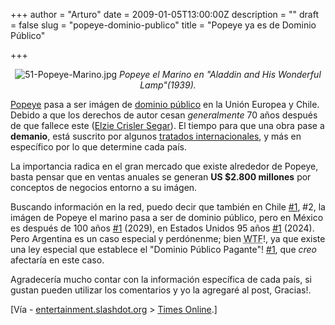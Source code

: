 +++
author = "Arturo"
date = 2009-01-05T13:00:00Z
description = ""
draft = false
slug = "popeye-dominio-publico"
title = "Popeye ya es de Dominio Público"

+++

<p align="center"><img src="http://geeksan.com/wp-content/uploads/import/51-Popeye-Marino.jpg" alt="51-Popeye-Marino.jpg" />
<cite>Popeye el Marino en "Aladdin and His Wonderful Lamp"(1939).</cite></p>
<a href="http://geek.cl/wp-content/uploads/2009/01/Popeye">Popeye</a> pasa a ser imágen de <a href="http://geek.cl/wp-content/uploads/2009/01/Demanio">dominio público</a> en la Unión Europea y Chile. Debido a que los derechos de autor cesan <em>generalmente</em> 70 años después de que fallece este (<a href="http://geek.cl/wp-content/uploads/2009/01/Elzie_Crisler_Segar">Elzie Crisler Segar</a>). El tiempo para que una obra pase a <strong>demanio</strong>, está suscrito por algunos <a href="http://geek.cl/wp-content/uploads/2009/01/Convenio_de_Berna">tratados internacionales</a>, y más en específico por lo que determine cada país.

La importancia radica en el gran mercado que existe alrededor de Popeye, basta pensar que en ventas anuales se generan <strong>US $2.800 millones</strong> por conceptos de negocios entorno a su imágen.

Buscando información en la red, puedo decir que también en Chile <a href="http://geek.cl/wp-content/uploads/2009/01/faq.asp#75">#1</a>, #2, la imágen de Popeye el marino pasa a ser de dominio público, pero en México es después de 100 años <a href="http://geek.cl/wp-content/uploads/2009/01/4_3_5.html">#1</a> (2029), en Estados Unidos 95 años <a href="http://www.copyright.cornell.edu/public_domain/">#1</a> (2024). Pero Argentina es un caso especial y perdónenme; bien <acronym title="What The Fuck! - Qué Mierda!?" lang="en">WTF</acronym>!, ya que existe una ley especial que establece el "Dominio Público Pagante"! <a href="http://www.aprenderlalibertad.org/2007/01/10/%C2%BFy-el-dominio-publico-pagante-en-la-argentina/">#1</a>, que <em>creo</em> afectaría en este caso.

Agradecería mucho contar con la información específica de cada país, si gustan pueden utilizar los comentarios y yo la agregaré al post, Gracias!.

[Vía - <a href="http://geek.cl/wp-content/uploads/2009/01/article.pl?sid=09%2F01%2F04%2F1931214">entertainment.slashdot.org</a> &gt; <a href="http://geek.cl/wp-content/uploads/2009/01/article5415854.ece">Times Online</a>.]